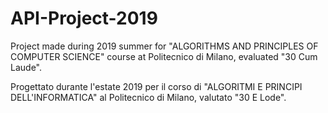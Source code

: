 # API-Project-2019
Project made during 2019 summer for "ALGORITHMS AND PRINCIPLES OF COMPUTER SCIENCE" course at Politecnico di Milano, evaluated "30 Cum Laude".  

Progettato durante l'estate 2019 per il corso di "ALGORITMI E PRINCIPI DELL'INFORMATICA" al Politecnico di Milano, valutato "30 E Lode".
